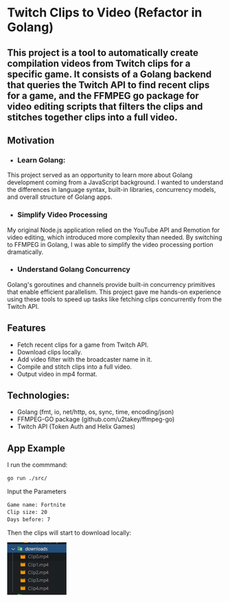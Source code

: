 # Twitch Clips to Video (Refactor in Golang)

## This project is a tool to automatically create compilation videos from Twitch clips for a specific game. It consists of a Golang backend that queries the Twitch API to find recent clips for a game, and the FFMPEG go package for video editing scripts that filters the clips and stitches together clips into a full video.

## Motivation
- ### Learn Golang: 
This project served as an opportunity to learn more about Golang development coming from a JavaScript background. I wanted to understand the differences in language syntax, built-in libraries, concurrency models, and overall structure of Golang apps.

- ### Simplify Video Processing
My original Node.js application relied on the YouTube API and Remotion for video editing, which introduced more complexity than needed. By switching to FFMPEG in Golang, I was able to simplify the video processing portion dramatically.

- ### Understand Golang Concurrency
Golang's goroutines and channels provide built-in concurrency primitives that enable efficient parallelism. This project gave me hands-on experience using these tools to speed up tasks like fetching clips concurrently from the Twitch API.

## Features
- Fetch recent clips for a game from Twitch API.
- Download clips locally.
- Add video filter with the broadcaster name in it.
- Compile and stitch clips into a full video.
- Output video in mp4 format.

## Technologies:
- Golang (fmt, io, net/http, os, sync, time, encoding/json)
- FFMPEG-GO package (github.com/u2takey/ffmpeg-go)
- Twitch API (Token Auth and Helix Games)

## App Example

I run the commmand: 
```bash 
go run ./src/
```

Input the Parameters

```bash 
Game name: Fortnite
Clip size: 20 
Days before: 7
```

Then the clips will start to download locally:

![Alt text](image.png)